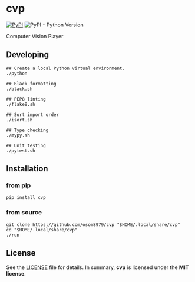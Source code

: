 # cvp

[![PyPI](https://img.shields.io/pypi/v/cvp?style=flat-square)](https://pypi.org/project/cvp/)
![PyPI - Python Version](https://img.shields.io/pypi/pyversions/cvp?style=flat-square)

Computer Vision Player

## Developing

```shell
## Create a local Python virtual environment.
./python

## Black formatting
./black.sh

## PEP8 linting
./flake8.sh

## Sort import order
./isort.sh

## Type checking
./mypy.sh

## Unit testing
./pytest.sh
```

## Installation

### from pip

```shell
pip install cvp
```

### from source

```shell
git clone https://github.com/osom8979/cvp "$HOME/.local/share/cvp"
cd "$HOME/.local/share/cvp"
./run
```

## License

See the [LICENSE](./LICENSE) file for details. In summary,
**cvp** is licensed under the **MIT license**.
